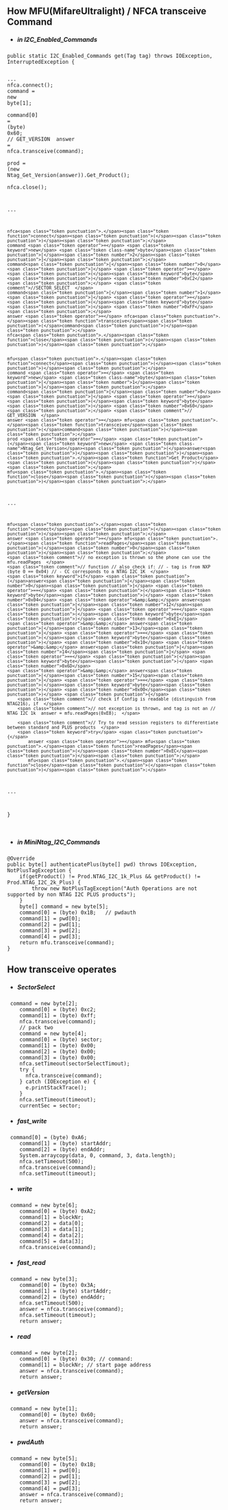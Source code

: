 <!DOCTYPE html>
<html>

<head>
  <meta charset="utf-8">
  <meta name="viewport" content="width=device-width, initial-scale=1.0">
  <title>transceive_command</title>
  <link rel="stylesheet" href="https://stackedit.io/style.css" />
  <style type="text/css">
	blockquote {
	    color: #02151d8a;
	    padding-left: 1.5em;
	    border-left: 5px solid #0000001a;
	}
  </style>
</head>

<body class="stackedit">
  <div class="stackedit__html"><h2 id="how-mfumifareultralight--nfca-transceive-command">How MFU(MifareUltralight) / NFCA transceive Command</h2>
<ul>
<li>
<h5 id="in-i2c_enabled_commands">in I2C_Enabled_Commands</h5>
</li>
</ul>
<pre class=" language-java"><code class="prism  language-java"><span class="token keyword">public</span> <span class="token keyword">static</span> I2C_Enabled_Commands <span class="token function">get</span><span class="token punctuation">(</span>Tag tag<span class="token punctuation">)</span> <span class="token keyword">throws</span> IOException<span class="token punctuation">,</span> InterruptedException <span class="token punctuation">{</span>  

<span class="token punctuation">.</span><span class="token punctuation">.</span><span class="token punctuation">.</span>
	nfca<span class="token punctuation">.</span><span class="token function">connect</span><span class="token punctuation">(</span><span class="token punctuation">)</span><span class="token punctuation">;</span>
	command <span class="token operator">=</span> <span class="token keyword">new</span> <span class="token class-name">byte</span><span class="token punctuation">[</span><span class="token number">1</span><span class="token punctuation">]</span><span class="token punctuation">;</span>  
	command<span class="token punctuation">[</span><span class="token number">0</span><span class="token punctuation">]</span> <span class="token operator">=</span> <span class="token punctuation">(</span><span class="token keyword">byte</span><span class="token punctuation">)</span> <span class="token number">0x60</span><span class="token punctuation">;</span> <span class="token comment">// GET_VERSION  </span>
	answer <span class="token operator">=</span> nfca<span class="token punctuation">.</span><span class="token function">transceive</span><span class="token punctuation">(</span>command<span class="token punctuation">)</span><span class="token punctuation">;</span>  
	prod <span class="token operator">=</span> <span class="token punctuation">(</span><span class="token keyword">new</span> <span class="token class-name">Ntag_Get_Version</span><span class="token punctuation">(</span>answer<span class="token punctuation">)</span><span class="token punctuation">)</span><span class="token punctuation">.</span><span class="token function">Get_Product</span><span class="token punctuation">(</span><span class="token punctuation">)</span><span class="token punctuation">;</span>  
	nfca<span class="token punctuation">.</span><span class="token function">close</span><span class="token punctuation">(</span><span class="token punctuation">)</span><span class="token punctuation">;</span>  

<span class="token punctuation">.</span><span class="token punctuation">.</span><span class="token punctuation">.</span>

	nfca<span class="token punctuation">.</span><span class="token function">connect</span><span class="token punctuation">(</span><span class="token punctuation">)</span><span class="token punctuation">;</span>  
	command <span class="token operator">=</span> <span class="token keyword">new</span> <span class="token class-name">byte</span><span class="token punctuation">[</span><span class="token number">2</span><span class="token punctuation">]</span><span class="token punctuation">;</span>  
	command<span class="token punctuation">[</span><span class="token number">0</span><span class="token punctuation">]</span> <span class="token operator">=</span> <span class="token punctuation">(</span><span class="token keyword">byte</span><span class="token punctuation">)</span> <span class="token number">0xC2</span><span class="token punctuation">;</span> <span class="token comment">//SECTOR_SELECT  </span>
	command<span class="token punctuation">[</span><span class="token number">1</span><span class="token punctuation">]</span> <span class="token operator">=</span> <span class="token punctuation">(</span><span class="token keyword">byte</span><span class="token punctuation">)</span> <span class="token number">0xFF</span><span class="token punctuation">;</span>  
	answer <span class="token operator">=</span> nfca<span class="token punctuation">.</span><span class="token function">transceive</span><span class="token punctuation">(</span>command<span class="token punctuation">)</span><span class="token punctuation">;</span>  
	nfca<span class="token punctuation">.</span><span class="token function">close</span><span class="token punctuation">(</span><span class="token punctuation">)</span><span class="token punctuation">;</span>  
 
 
	mfu<span class="token punctuation">.</span><span class="token function">connect</span><span class="token punctuation">(</span><span class="token punctuation">)</span><span class="token punctuation">;</span>  
	command <span class="token operator">=</span> <span class="token keyword">new</span> <span class="token class-name">byte</span><span class="token punctuation">[</span><span class="token number">1</span><span class="token punctuation">]</span><span class="token punctuation">;</span>  
	command<span class="token punctuation">[</span><span class="token number">0</span><span class="token punctuation">]</span> <span class="token operator">=</span> <span class="token punctuation">(</span><span class="token keyword">byte</span><span class="token punctuation">)</span> <span class="token number">0x60</span><span class="token punctuation">;</span> <span class="token comment">// GET_VERSION  </span>
	answer <span class="token operator">=</span> mfu<span class="token punctuation">.</span><span class="token function">transceive</span><span class="token punctuation">(</span>command<span class="token punctuation">)</span><span class="token punctuation">;</span>  
	prod <span class="token operator">=</span> <span class="token punctuation">(</span><span class="token keyword">new</span> <span class="token class-name">Ntag_Get_Version</span><span class="token punctuation">(</span>answer<span class="token punctuation">)</span><span class="token punctuation">)</span><span class="token punctuation">.</span><span class="token function">Get_Product</span><span class="token punctuation">(</span><span class="token punctuation">)</span><span class="token punctuation">;</span>  
	mfu<span class="token punctuation">.</span><span class="token function">close</span><span class="token punctuation">(</span><span class="token punctuation">)</span><span class="token punctuation">;</span>  
	
  <span class="token punctuation">.</span><span class="token punctuation">.</span><span class="token punctuation">.</span>
  
	mfu<span class="token punctuation">.</span><span class="token function">connect</span><span class="token punctuation">(</span><span class="token punctuation">)</span><span class="token punctuation">;</span>  
	answer <span class="token operator">=</span> mfu<span class="token punctuation">.</span><span class="token function">readPages</span><span class="token punctuation">(</span><span class="token number">0</span><span class="token punctuation">)</span><span class="token punctuation">;</span>  
	<span class="token comment">// no exception is thrown so the phone can use the mfu.readPages  </span>
	<span class="token comment">// function // also check if: // - tag is from NXP (byte 0 == 0x04) // - CC corresponds to a NTAG I2C 1K  </span>
	<span class="token keyword">if</span> <span class="token punctuation">(</span>answer<span class="token punctuation">[</span><span class="token number">0</span><span class="token punctuation">]</span> <span class="token operator">==</span> <span class="token punctuation">(</span><span class="token keyword">byte</span><span class="token punctuation">)</span> <span class="token number">0x04</span> <span class="token operator">&amp;&amp;</span> answer<span class="token punctuation">[</span><span class="token number">12</span><span class="token punctuation">]</span> <span class="token operator">==</span> <span class="token punctuation">(</span><span class="token keyword">byte</span><span class="token punctuation">)</span> <span class="token number">0xE1</span>  
	<span class="token operator">&amp;&amp;</span> answer<span class="token punctuation">[</span><span class="token number">13</span><span class="token punctuation">]</span> <span class="token operator">==</span> <span class="token punctuation">(</span><span class="token keyword">byte</span><span class="token punctuation">)</span> <span class="token number">0x10</span> <span class="token operator">&amp;&amp;</span> answer<span class="token punctuation">[</span><span class="token number">14</span><span class="token punctuation">]</span> <span class="token operator">==</span> <span class="token punctuation">(</span><span class="token keyword">byte</span><span class="token punctuation">)</span> <span class="token number">0x6D</span>  
	<span class="token operator">&amp;&amp;</span> answer<span class="token punctuation">[</span><span class="token number">15</span><span class="token punctuation">]</span> <span class="token operator">==</span> <span class="token punctuation">(</span><span class="token keyword">byte</span><span class="token punctuation">)</span> <span class="token number">0x00</span><span class="token punctuation">)</span> <span class="token punctuation">{</span>  
		<span class="token comment">// check if Config is readable (distinguish from NTAG216), if  </span>
		<span class="token comment">// not exception is thrown, and tag is not an // NTAG I2C 1k  answer = mfu.readPages(0xE8);  </span>
  
		<span class="token comment">// Try to read session registers to differentiate between standard and PLUS products  </span>
		<span class="token keyword">try</span> <span class="token punctuation">{</span>  
			answer <span class="token operator">=</span> mfu<span class="token punctuation">.</span><span class="token function">readPages</span><span class="token punctuation">(</span><span class="token number">0xEC</span><span class="token punctuation">)</span><span class="token punctuation">;</span>  
			mfu<span class="token punctuation">.</span><span class="token function">close</span><span class="token punctuation">(</span><span class="token punctuation">)</span><span class="token punctuation">;</span>  
   <span class="token punctuation">.</span><span class="token punctuation">.</span><span class="token punctuation">.</span>
   
<span class="token punctuation">}</span>  
</code></pre>
<ul>
<li>
<h5 id="in-minintag_i2c_commands">in MiniNtag_I2C_Commands</h5>
</li>
</ul>
<pre class=" language-java"><code class="prism  language-java"><span class="token annotation punctuation">@Override</span>  
<span class="token keyword">public</span> <span class="token keyword">byte</span><span class="token punctuation">[</span><span class="token punctuation">]</span> <span class="token function">authenticatePlus</span><span class="token punctuation">(</span><span class="token keyword">byte</span><span class="token punctuation">[</span><span class="token punctuation">]</span> pwd<span class="token punctuation">)</span> <span class="token keyword">throws</span> IOException<span class="token punctuation">,</span> NotPlusTagException <span class="token punctuation">{</span>  
	<span class="token keyword">if</span><span class="token punctuation">(</span><span class="token function">getProduct</span><span class="token punctuation">(</span><span class="token punctuation">)</span> <span class="token operator">!=</span> Prod<span class="token punctuation">.</span>NTAG_I2C_1k_Plus <span class="token operator">&amp;&amp;</span> <span class="token function">getProduct</span><span class="token punctuation">(</span><span class="token punctuation">)</span> <span class="token operator">!=</span> Prod<span class="token punctuation">.</span>NTAG_I2C_2k_Plus<span class="token punctuation">)</span> <span class="token punctuation">{</span>  
		<span class="token keyword">throw</span> <span class="token keyword">new</span> <span class="token class-name">NotPlusTagException</span><span class="token punctuation">(</span><span class="token string">"Auth Operations are not supported by non NTAG I2C PLUS products"</span><span class="token punctuation">)</span><span class="token punctuation">;</span>  
	<span class="token punctuation">}</span>  
	<span class="token keyword">byte</span><span class="token punctuation">[</span><span class="token punctuation">]</span> command <span class="token operator">=</span> <span class="token keyword">new</span> <span class="token class-name">byte</span><span class="token punctuation">[</span><span class="token number">5</span><span class="token punctuation">]</span><span class="token punctuation">;</span>  
	command<span class="token punctuation">[</span><span class="token number">0</span><span class="token punctuation">]</span> <span class="token operator">=</span> <span class="token punctuation">(</span><span class="token keyword">byte</span><span class="token punctuation">)</span> <span class="token number">0x1B</span><span class="token punctuation">;</span>   <span class="token comment">// pwdauth</span>
	command<span class="token punctuation">[</span><span class="token number">1</span><span class="token punctuation">]</span> <span class="token operator">=</span> pwd<span class="token punctuation">[</span><span class="token number">0</span><span class="token punctuation">]</span><span class="token punctuation">;</span>  
	command<span class="token punctuation">[</span><span class="token number">2</span><span class="token punctuation">]</span> <span class="token operator">=</span> pwd<span class="token punctuation">[</span><span class="token number">1</span><span class="token punctuation">]</span><span class="token punctuation">;</span>  
	command<span class="token punctuation">[</span><span class="token number">3</span><span class="token punctuation">]</span> <span class="token operator">=</span> pwd<span class="token punctuation">[</span><span class="token number">2</span><span class="token punctuation">]</span><span class="token punctuation">;</span>  
	command<span class="token punctuation">[</span><span class="token number">4</span><span class="token punctuation">]</span> <span class="token operator">=</span> pwd<span class="token punctuation">[</span><span class="token number">3</span><span class="token punctuation">]</span><span class="token punctuation">;</span>  
	<span class="token keyword">return</span> mfu<span class="token punctuation">.</span><span class="token function">transceive</span><span class="token punctuation">(</span>command<span class="token punctuation">)</span><span class="token punctuation">;</span>  
<span class="token punctuation">}</span>
</code></pre>
<h2 id="how-transceive-operates">How transceive operates</h2>
<ul>
<li>
<h5 id="sectorselect">SectorSelect</h5>
</li>
</ul>
<pre class=" language-java"><code class="prism  language-java">	command <span class="token operator">=</span> <span class="token keyword">new</span> <span class="token class-name">byte</span><span class="token punctuation">[</span><span class="token number">2</span><span class="token punctuation">]</span><span class="token punctuation">;</span>  
	command<span class="token punctuation">[</span><span class="token number">0</span><span class="token punctuation">]</span> <span class="token operator">=</span> <span class="token punctuation">(</span><span class="token keyword">byte</span><span class="token punctuation">)</span> <span class="token number">0xc2</span><span class="token punctuation">;</span>  
	command<span class="token punctuation">[</span><span class="token number">1</span><span class="token punctuation">]</span> <span class="token operator">=</span> <span class="token punctuation">(</span><span class="token keyword">byte</span><span class="token punctuation">)</span> <span class="token number">0xff</span><span class="token punctuation">;</span>  
	nfca<span class="token punctuation">.</span><span class="token function">transceive</span><span class="token punctuation">(</span>command<span class="token punctuation">)</span><span class="token punctuation">;</span>  
	<span class="token comment">// pack two  </span>
	command <span class="token operator">=</span> <span class="token keyword">new</span> <span class="token class-name">byte</span><span class="token punctuation">[</span><span class="token number">4</span><span class="token punctuation">]</span><span class="token punctuation">;</span>  
	command<span class="token punctuation">[</span><span class="token number">0</span><span class="token punctuation">]</span> <span class="token operator">=</span> <span class="token punctuation">(</span><span class="token keyword">byte</span><span class="token punctuation">)</span> sector<span class="token punctuation">;</span>  
	command<span class="token punctuation">[</span><span class="token number">1</span><span class="token punctuation">]</span> <span class="token operator">=</span> <span class="token punctuation">(</span><span class="token keyword">byte</span><span class="token punctuation">)</span> <span class="token number">0x00</span><span class="token punctuation">;</span>  
	command<span class="token punctuation">[</span><span class="token number">2</span><span class="token punctuation">]</span> <span class="token operator">=</span> <span class="token punctuation">(</span><span class="token keyword">byte</span><span class="token punctuation">)</span> <span class="token number">0x00</span><span class="token punctuation">;</span>  
	command<span class="token punctuation">[</span><span class="token number">3</span><span class="token punctuation">]</span> <span class="token operator">=</span> <span class="token punctuation">(</span><span class="token keyword">byte</span><span class="token punctuation">)</span> <span class="token number">0x00</span><span class="token punctuation">;</span>  
	nfca<span class="token punctuation">.</span><span class="token function">setTimeout</span><span class="token punctuation">(</span>sectorSelectTimout<span class="token punctuation">)</span><span class="token punctuation">;</span>
	<span class="token keyword">try</span> <span class="token punctuation">{</span>  
	  nfca<span class="token punctuation">.</span><span class="token function">transceive</span><span class="token punctuation">(</span>command<span class="token punctuation">)</span><span class="token punctuation">;</span>  
	<span class="token punctuation">}</span> <span class="token keyword">catch</span> <span class="token punctuation">(</span><span class="token class-name">IOException</span> e<span class="token punctuation">)</span> <span class="token punctuation">{</span>  
	  e<span class="token punctuation">.</span><span class="token function">printStackTrace</span><span class="token punctuation">(</span><span class="token punctuation">)</span><span class="token punctuation">;</span>  
	<span class="token punctuation">}</span>  
	nfca<span class="token punctuation">.</span><span class="token function">setTimeout</span><span class="token punctuation">(</span>timeout<span class="token punctuation">)</span><span class="token punctuation">;</span>  
	currentSec <span class="token operator">=</span> sector<span class="token punctuation">;</span>
</code></pre>
<ul>
<li>
<h5 id="fast_write">fast_write</h5>
</li>
</ul>
<pre class=" language-java"><code class="prism  language-java">	command<span class="token punctuation">[</span><span class="token number">0</span><span class="token punctuation">]</span> <span class="token operator">=</span> <span class="token punctuation">(</span><span class="token keyword">byte</span><span class="token punctuation">)</span> <span class="token number">0xA6</span><span class="token punctuation">;</span>  
	command<span class="token punctuation">[</span><span class="token number">1</span><span class="token punctuation">]</span> <span class="token operator">=</span> <span class="token punctuation">(</span><span class="token keyword">byte</span><span class="token punctuation">)</span> startAddr<span class="token punctuation">;</span>  
	command<span class="token punctuation">[</span><span class="token number">2</span><span class="token punctuation">]</span> <span class="token operator">=</span> <span class="token punctuation">(</span><span class="token keyword">byte</span><span class="token punctuation">)</span> endAddr<span class="token punctuation">;</span>
	System<span class="token punctuation">.</span><span class="token function">arraycopy</span><span class="token punctuation">(</span>data<span class="token punctuation">,</span> <span class="token number">0</span><span class="token punctuation">,</span> command<span class="token punctuation">,</span> <span class="token number">3</span><span class="token punctuation">,</span> data<span class="token punctuation">.</span>length<span class="token punctuation">)</span><span class="token punctuation">;</span>  
	nfca<span class="token punctuation">.</span><span class="token function">setTimeout</span><span class="token punctuation">(</span><span class="token number">500</span><span class="token punctuation">)</span><span class="token punctuation">;</span>  
	nfca<span class="token punctuation">.</span><span class="token function">transceive</span><span class="token punctuation">(</span>command<span class="token punctuation">)</span><span class="token punctuation">;</span>  
	nfca<span class="token punctuation">.</span><span class="token function">setTimeout</span><span class="token punctuation">(</span>timeout<span class="token punctuation">)</span><span class="token punctuation">;</span>
</code></pre>
<ul>
<li>
<h5 id="write">write</h5>
</li>
</ul>
<pre class=" language-java"><code class="prism  language-java">	command <span class="token operator">=</span> <span class="token keyword">new</span> <span class="token class-name">byte</span><span class="token punctuation">[</span><span class="token number">6</span><span class="token punctuation">]</span><span class="token punctuation">;</span>  
	command<span class="token punctuation">[</span><span class="token number">0</span><span class="token punctuation">]</span> <span class="token operator">=</span> <span class="token punctuation">(</span><span class="token keyword">byte</span><span class="token punctuation">)</span> <span class="token number">0xA2</span><span class="token punctuation">;</span>  
	command<span class="token punctuation">[</span><span class="token number">1</span><span class="token punctuation">]</span> <span class="token operator">=</span> blockNr<span class="token punctuation">;</span>  
	command<span class="token punctuation">[</span><span class="token number">2</span><span class="token punctuation">]</span> <span class="token operator">=</span> data<span class="token punctuation">[</span><span class="token number">0</span><span class="token punctuation">]</span><span class="token punctuation">;</span>  
	command<span class="token punctuation">[</span><span class="token number">3</span><span class="token punctuation">]</span> <span class="token operator">=</span> data<span class="token punctuation">[</span><span class="token number">1</span><span class="token punctuation">]</span><span class="token punctuation">;</span>  
	command<span class="token punctuation">[</span><span class="token number">4</span><span class="token punctuation">]</span> <span class="token operator">=</span> data<span class="token punctuation">[</span><span class="token number">2</span><span class="token punctuation">]</span><span class="token punctuation">;</span>  
	command<span class="token punctuation">[</span><span class="token number">5</span><span class="token punctuation">]</span> <span class="token operator">=</span> data<span class="token punctuation">[</span><span class="token number">3</span><span class="token punctuation">]</span><span class="token punctuation">;</span>
	nfca<span class="token punctuation">.</span><span class="token function">transceive</span><span class="token punctuation">(</span>command<span class="token punctuation">)</span><span class="token punctuation">;</span>
</code></pre>
<ul>
<li>
<h5 id="fast_read">fast_read</h5>
</li>
</ul>
<pre class=" language-java"><code class="prism  language-java">	command <span class="token operator">=</span> <span class="token keyword">new</span> <span class="token class-name">byte</span><span class="token punctuation">[</span><span class="token number">3</span><span class="token punctuation">]</span><span class="token punctuation">;</span>  
	command<span class="token punctuation">[</span><span class="token number">0</span><span class="token punctuation">]</span> <span class="token operator">=</span> <span class="token punctuation">(</span><span class="token keyword">byte</span><span class="token punctuation">)</span> <span class="token number">0x3A</span><span class="token punctuation">;</span>  
	command<span class="token punctuation">[</span><span class="token number">1</span><span class="token punctuation">]</span> <span class="token operator">=</span> <span class="token punctuation">(</span><span class="token keyword">byte</span><span class="token punctuation">)</span> startAddr<span class="token punctuation">;</span>  
	command<span class="token punctuation">[</span><span class="token number">2</span><span class="token punctuation">]</span> <span class="token operator">=</span> <span class="token punctuation">(</span><span class="token keyword">byte</span><span class="token punctuation">)</span> endAddr<span class="token punctuation">;</span>
	nfca<span class="token punctuation">.</span><span class="token function">setTimeout</span><span class="token punctuation">(</span><span class="token number">500</span><span class="token punctuation">)</span><span class="token punctuation">;</span>  
	answer <span class="token operator">=</span> nfca<span class="token punctuation">.</span><span class="token function">transceive</span><span class="token punctuation">(</span>command<span class="token punctuation">)</span><span class="token punctuation">;</span>  
	nfca<span class="token punctuation">.</span><span class="token function">setTimeout</span><span class="token punctuation">(</span>timeout<span class="token punctuation">)</span><span class="token punctuation">;</span>  
	<span class="token keyword">return</span> answer<span class="token punctuation">;</span>
</code></pre>
<ul>
<li>
<h5 id="read">read</h5>
</li>
</ul>
<pre class=" language-java"><code class="prism  language-java">	command <span class="token operator">=</span> <span class="token keyword">new</span> <span class="token class-name">byte</span><span class="token punctuation">[</span><span class="token number">2</span><span class="token punctuation">]</span><span class="token punctuation">;</span>  
	command<span class="token punctuation">[</span><span class="token number">0</span><span class="token punctuation">]</span> <span class="token operator">=</span> <span class="token punctuation">(</span><span class="token keyword">byte</span><span class="token punctuation">)</span> <span class="token number">0x30</span><span class="token punctuation">;</span> <span class="token comment">// command:  </span>
	command<span class="token punctuation">[</span><span class="token number">1</span><span class="token punctuation">]</span> <span class="token operator">=</span> blockNr<span class="token punctuation">;</span> <span class="token comment">// start page address  </span>
	answer <span class="token operator">=</span> nfca<span class="token punctuation">.</span><span class="token function">transceive</span><span class="token punctuation">(</span>command<span class="token punctuation">)</span><span class="token punctuation">;</span>  
	<span class="token keyword">return</span> answer<span class="token punctuation">;</span>
</code></pre>
<ul>
<li>
<h5 id="getversion">getVersion</h5>
</li>
</ul>
<pre class=" language-java"><code class="prism  language-java">	command <span class="token operator">=</span> <span class="token keyword">new</span> <span class="token class-name">byte</span><span class="token punctuation">[</span><span class="token number">1</span><span class="token punctuation">]</span><span class="token punctuation">;</span>  
	command<span class="token punctuation">[</span><span class="token number">0</span><span class="token punctuation">]</span> <span class="token operator">=</span> <span class="token punctuation">(</span><span class="token keyword">byte</span><span class="token punctuation">)</span> <span class="token number">0x60</span><span class="token punctuation">;</span>  
	answer <span class="token operator">=</span> nfca<span class="token punctuation">.</span><span class="token function">transceive</span><span class="token punctuation">(</span>command<span class="token punctuation">)</span><span class="token punctuation">;</span>  
	<span class="token keyword">return</span> answer<span class="token punctuation">;</span>
</code></pre>
<ul>
<li>
<h5 id="pwdauth">pwdAuth</h5>
</li>
</ul>
<pre class=" language-java"><code class="prism  language-java">	command <span class="token operator">=</span> <span class="token keyword">new</span> <span class="token class-name">byte</span><span class="token punctuation">[</span><span class="token number">5</span><span class="token punctuation">]</span><span class="token punctuation">;</span>  
	command<span class="token punctuation">[</span><span class="token number">0</span><span class="token punctuation">]</span> <span class="token operator">=</span> <span class="token punctuation">(</span><span class="token keyword">byte</span><span class="token punctuation">)</span> <span class="token number">0x1B</span><span class="token punctuation">;</span>  
	command<span class="token punctuation">[</span><span class="token number">1</span><span class="token punctuation">]</span> <span class="token operator">=</span> pwd<span class="token punctuation">[</span><span class="token number">0</span><span class="token punctuation">]</span><span class="token punctuation">;</span>  
	command<span class="token punctuation">[</span><span class="token number">2</span><span class="token punctuation">]</span> <span class="token operator">=</span> pwd<span class="token punctuation">[</span><span class="token number">1</span><span class="token punctuation">]</span><span class="token punctuation">;</span>  
	command<span class="token punctuation">[</span><span class="token number">3</span><span class="token punctuation">]</span> <span class="token operator">=</span> pwd<span class="token punctuation">[</span><span class="token number">2</span><span class="token punctuation">]</span><span class="token punctuation">;</span>  
	command<span class="token punctuation">[</span><span class="token number">4</span><span class="token punctuation">]</span> <span class="token operator">=</span> pwd<span class="token punctuation">[</span><span class="token number">3</span><span class="token punctuation">]</span><span class="token punctuation">;</span>  
	answer <span class="token operator">=</span> nfca<span class="token punctuation">.</span><span class="token function">transceive</span><span class="token punctuation">(</span>command<span class="token punctuation">)</span><span class="token punctuation">;</span>  
	<span class="token keyword">return</span> answer<span class="token punctuation">;</span>
</code></pre>
</div>
</body>

</html>
